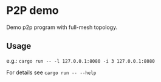 # P2P demo
Demo p2p program with full-mesh topology.

## Usage
e.g.: `cargo run -- -l 127.0.0.1:8080 -i 3 127.0.0.1:8080`

For details see `cargo run -- --help`

